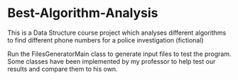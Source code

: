 # Best-Algorithm-Analysis
This is a Data Structure course project which analyses different algorithms to find different phone numbers for a police investigation (fictional)

Run the FilesGeneratorMain class to generate input files to test the program. Some classes have been implemented by my professor to help test our results and compare them to his own.
